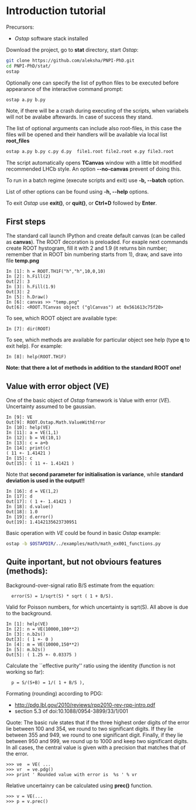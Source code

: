 Introduction tutorial
=====================

Precursors:
 * _Ostap_ software stack installed

Download the project, go to **stat** directory, start _Ostap_:
```bash
git clone https://github.com/aleksha/PNPI-PhD.git
cd PNPI-PhD/stat/
ostap
```

Optionally one can specify the list of python files to be executed 
before appearance of the interactive command prompt: 
```bash
ostap a.py b.py
```
Note, if there will be a crash during executing of the scripts, when variabels will
not be avalabe aftewards. In case of success they stand.

The list of optional arguments can include also root-files, in this case the files will 
be opened and their handlers will be available via local list **root_files**
```bash
ostap a.py b.py c.py d.py  file1.root file2.root e.py file3.root 
```

The script automatically opens **TCanvas** window with a little bit modified recommended LHCb style.
An option **--no-canvas** prevent of doing this.

To run in a batch regime (execute scripts and exit) use **-b, --batch** option.

List of other options can be found using **-h, --help** options.

To exit _Ostap_ use **exit()**, or **quit()**, or **Ctrl+D** followed by **Enter**.

First steps
-----------

The standard call launch IPython and create default canvas (can be called as __canvas__).
The ROOT decoration is preloaded.
For exaple next commands create ROOT hystogram, fill it with 2 and 1.9 (it returns bin number;
remember that in ROOT bin numbering starts from 1), draw, and save into file **temp.png**
```ipython
In [1]: h = ROOT.TH1F("h","h",10,0,10)
In [2]: h.Fill(2)
Out[2]: 3
In [3]: h.Fill(1.9)
Out[3]: 2
In [5]: h.Draw()
In [6]: canvas >> "temp.png"
Out[6]: <ROOT.TCanvas object ("glCanvas") at 0x561613c75f20>
```
To see, which ROOT object are available type:
```ipython
In [7]: dir(ROOT)
```
To see, which methods are available for particular object see help (type **q** to exit help).
For example:
```ipython
In [8]: help(ROOT.TH1F)
```
**Note: that there a lot of methods in addition to the standard ROOT one!**

Value with error object (VE)
----------------------------

One of the basic object of _Ostap_ framework is Value with error (_VE_).
Uncertainty assumed to be gaussian.
```ipython
In [9]: VE
Out[9]: ROOT.Ostap.Math.ValueWithError
In [10]: help(VE)
In [11]: a = VE(1,1)
In [12]: b = VE(10,1)
In [13]: c = a+b
In [14]: print(c)
( 11 +- 1.41421 )
In [15]: c
Out[15]: ( 11 +- 1.41421 )

```
Note that **second parameter for initialisation is variance**,
while **standard deviation is used in the output!!**

```ipython
In [16]: d = VE(1,2)
In [17]: d
Out[17]: ( 1 +- 1.41421 )
In [18]: d.value()
Out[18]: 1.0
In [19]: d.error()
Out[19]: 1.4142135623730951
```

Basic operation with _VE_ could be found in basic _Ostap_ example:
```bash
ostap -b $OSTAPDIR/../examples/math/math_ex001_functions.py 
```

Quite inportant, but not obviours features (methods):
-----------------------------------------------------
Background-over-signal ratio B/S estimate from the equation:

      error(S) = 1/sqrt(S) * sqrt ( 1 + B/S).

Valid for Poisson numbers, for which uncertainty is sqrt(S).
All above is due to the background.

```ipython
In [1]: help(VE)
In [2]: n = VE(10000,100**2)
In [3]: n.b2s()
Out[3]: ( 1 +- 0 )
In [4]: m = VE(10000,150**2)
In [5]: m.b2s()
Out[5]: ( 1.25 +- 0.03375 )
```

Calculate the ``effective purity'' ratio using the identity (function
is not working so far):

      p = S/(S+B) = 1/( 1 + B/S ), 
 

Formating (rounding) according to PDG:
 - http://pdg.lbl.gov/2010/reviews/rpp2010-rev-rpp-intro.pdf
 - section 5.3 of doi:10.1088/0954-3899/33/1/001
        
 Quote:
      The basic rule states that if the three highest order digits of the error
      lie between 100 and 354, we round to two significant digits. If they lie between
      355 and 949, we round to one significant digit. Finally,
      if they lie between 950 and 999, we round up to 1000 and keep two significant digits.
      In all cases, the central value is given with a precision that matches that of the error.

```ipython
>>> ve  = VE( ...
>>> vr  = ve.pdg()
>>> print ' Rounded value with error is  %s ' % vr
```

Relative uncertainry can be calculated using **prec()** function.
```ipython
>>> v = VE(...
>>> p = v.prec()
```
